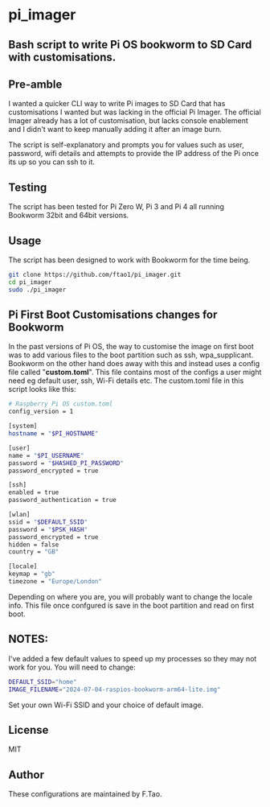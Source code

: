 # pi_imager

## Bash script to write Pi OS bookworm to SD Card with customisations.

## Pre-amble
I wanted a quicker CLI way to write Pi images to SD Card that has customisations I wanted but was lacking in the
official Pi Imager.
The official Imager already has a lot of customisation, but lacks console enablement and I didn't want to
keep manually adding it after an image burn.

The script is self-explanatory and prompts you for values such as user, password, wifi details and attempts to
provide the IP address of the Pi once its up so you can ssh to it.

## Testing
The script has been tested for Pi Zero W, Pi 3 and Pi 4 all running Bookworm 32bit and 64bit versions.

## Usage
The script has been designed to work with Bookworm for the time being.
```bash
git clone https://github.com/ftao1/pi_imager.git
cd pi_imager
sudo ./pi_imager
```

## Pi First Boot Customisations changes for Bookworm
In the past versions of Pi OS, the way to customise the image on first boot was to add various files to the boot
partition such as ssh, wpa_supplicant. Bookworm on the other hand does away with this and instead uses a config file
called "**custom.toml**". This file contains most of the configs a user might need eg default user, ssh, Wi-Fi details etc.
The custom.toml file in this script looks like this:
```bash
# Raspberry Pi OS custom.toml
config_version = 1

[system]
hostname = "$PI_HOSTNAME"

[user]
name = "$PI_USERNAME"
password = "$HASHED_PI_PASSWORD"
password_encrypted = true

[ssh]
enabled = true
password_authentication = true

[wlan]
ssid = "$DEFAULT_SSID"
password = "$PSK_HASH"
password_encrypted = true
hidden = false
country = "GB"

[locale]
keymap = "gb"
timezone = "Europe/London"
```
Depending on where you are, you will probably want to change the locale info. This file once confgured is save in the
boot partition and read on first boot.

## NOTES:
I've added a few default values to speed up my processes so they may not work for you. You will need to change:
```bash
DEFAULT_SSID="home"
IMAGE_FILENAME="2024-07-04-raspios-bookworm-arm64-lite.img"
```

Set your own Wi-Fi SSID and your choice of default image.


## License

MIT

## Author

These configurations are maintained by F.Tao.
